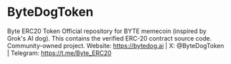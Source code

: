 # ByteDogToken
Byte ERC20 Token
Official repository for BYTE memecoin (inspired by Grok's AI dog). 
This contains the verified ERC-20 contract source code. 
Community-owned project. 
Website: https://bytedog.ai | X: @ByteDogToken | Telegram: https://t.me/Byte_ERC20
